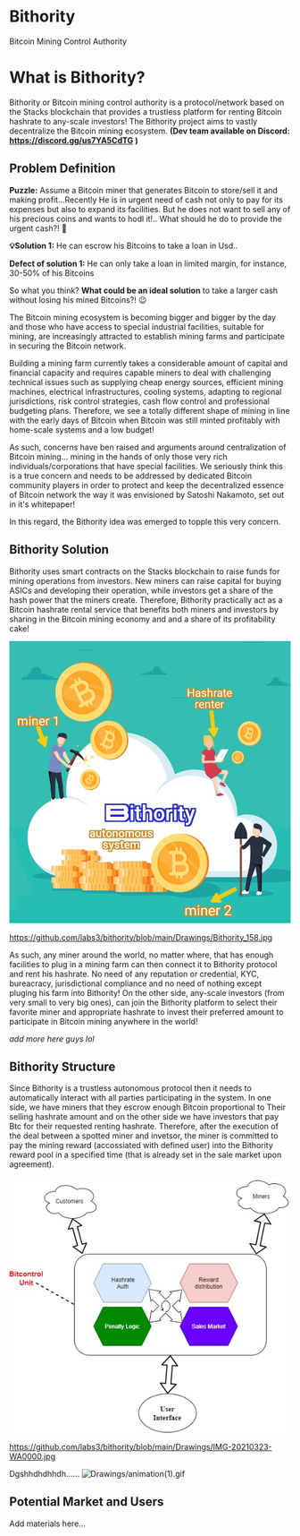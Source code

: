 # Bithority

Bitcoin Mining Control Authority

# What is Bithority?

Bithority or Bitcoin mining control authority is a protocol/network based on the Stacks blockchain that provides a trustless platform for renting Bitcoin hashrate to any-scale investors! The Bithority project aims to vastly decentralize the Bitcoin mining ecosystem.
**(Dev team available on Discord: https://discord.gg/us7YA5CdTG )**

## Problem Definition
**Puzzle:** Assume a Bitcoin miner that generates Bitcoin to store/sell it and making profit...Recently He is in urgent need of cash not only to pay for its expenses but also to expand its facilities. But he does not want to sell any of his precious coins and wants to hodl it!.. What should he do to provide the urgent cash?! 🤔

**💡Solution 1:** He can escrow his Bitcoins to take a loan in Usd.. 

**Defect of solution 1:** He can only take a loan in limited margin, for instance, 30-50% of his Bitcoins

So what you think? **What could be an ideal solution** to take a larger cash without losing his mined Bitcoins?! 😉

The Bitcoin mining ecosystem is becoming bigger and bigger by the day and those who have access to special industrial facilities, suitable for mining, are increasingly attracted to establish mining farms and participate in securing the Bitcoin network. 

Building a mining farm currently takes a considerable amount of capital and financial capacity and requires capable miners to deal with challenging technical issues such as supplying cheap energy sources, efficient mining machines, electrical infrastructures, cooling systems, adapting to regional jurisdictions, risk control strategies, cash flow control and professional budgeting plans. Therefore, we see a totally different shape of mining in line with the early days of Bitcoin when Bitcoin was still minted profitably with home-scale systems and a low budget!

As such, concerns have ben raised and arguments around centralization of Bitcoin mining... mining in the hands of only those very rich individuals/corporations that have special facilities. We seriously think this is a true concern and needs to be addressed by dedicated Bitcoin community players in order to protect and keep the decentralized essence of Bitcoin network the way it was envisioned by Satoshi Nakamoto, set out in it's whitepaper!

In this regard, the Bithority idea was emerged to topple this very concern.

## Bithority Solution

Bithority uses smart contracts on the Stacks blockchain to raise funds for mining operations from investors. New miners can raise capital for buying ASICs and developing their operation, while investors get a share of the hash power that the miners create.
Therefore, Bithority practically act as a Bitcoin hashrate rental service that benefits both miners and investors by sharing in the Bitcoin mining economy and and a share of its profitability cake! 

![Drawings/Bithority_158.jpg](Drawings/Bithority_158.jpg)

https://github.com/labs3/bithority/blob/main/Drawings/Bithority_158.jpg

As such, any miner around the world, no matter where, that has enough facilities to plug in a mining farm can then connect it to Bithority protocol and rent his hashrate. No need of any reputation or credential, KYC, bureacracy, jurisdictional compliance and no need of nothing except pluging his farm into Bithority! 
On the other side, any-scale investors (from very small to very big ones), can join the Bithority platform to select their favorite miner and appropriate hashrate to invest their preferred amount to participate in Bitcoin mining anywhere in the world!

*add more here guys lol*

## Bithority Structure 
Since Bithority is a trustless autonomous protocol then it needs to automatically interact with all parties participating in the system. In one side, we have miners that they escrow enough Bitcoin proportional to 
Their selling hashrate amount and on the other side we have investors that pay Btc for their requested renting hashrate. Therefore, after the execution of the deal between a spotted miner and invetsor, the miner is committed to pay the mining reward (accossiated with defined user) into the Bithority reward pool in a specified time (that is already set in the sale market upon agreement). 


![Drawings/IMG-20210323-WA0000.jpg](Drawings/IMG-20210323-WA0000.jpg)

https://github.com/labs3/bithority/blob/main/Drawings/IMG-20210323-WA0000.jpg

Dgshhdhdhhdh...... 
![Drawings/animation(1).gif](Drawings/animation(1).gif) 

## Potential Market and Users

Add materials here... 
